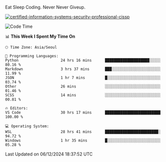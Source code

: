 Eat Sleep Coding.
Never Never Giveup.

[![certified-information-systems-security-professional-cissp](https://user-images.githubusercontent.com/44606727/157613689-acd84ec6-5f8f-4e79-89d9-a8d51f033634.png)](https://www.credly.com/badges/f394a010-85a0-450b-9136-8043af01d71c/public_url)

<!--START_SECTION:waka-->
![Code Time](http://img.shields.io/badge/Code%20Time-3%2C620%20hrs%2048%20mins-blue)

📊 **This Week I Spent My Time On** 

```text
🕑︎ Time Zone: Asia/Seoul

💬 Programming Languages: 
Python                   24 hrs 16 mins      ████████████████████░░░░░   80.16 % 
Markdown                 3 hrs 37 mins       ███░░░░░░░░░░░░░░░░░░░░░░   11.99 % 
JSON                     1 hr 7 mins         █░░░░░░░░░░░░░░░░░░░░░░░░   03.74 % 
Other                    26 mins             ░░░░░░░░░░░░░░░░░░░░░░░░░   01.46 % 
SCSS                     14 mins             ░░░░░░░░░░░░░░░░░░░░░░░░░   00.81 % 

🔥 Editors: 
VS Code                  30 hrs 17 mins      █████████████████████████   100.00 % 

💻 Operating System: 
WSL                      28 hrs 41 mins      ████████████████████████░   94.72 % 
Windows                  1 hr 35 mins        █░░░░░░░░░░░░░░░░░░░░░░░░   05.28 % 
```


 Last Updated on 06/12/2024 18:37:52 UTC
<!--END_SECTION:waka-->
